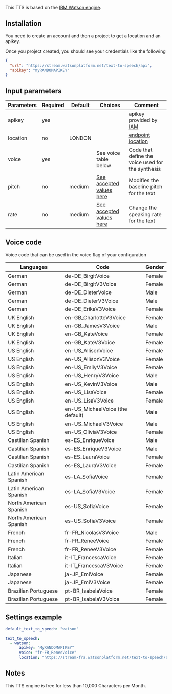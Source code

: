 This TTS is based on the [IBM Watson engine](https://www.ibm.com/watson/services/text-to-speech/).

## Installation

You need to create an account and then a project to get a location and an apikey.

Once you project created, you should see your credentials like the following
```json
{
  "url": "https://stream.watsonplatform.net/text-to-speech/api",
  "apikey": "myRANDOMAPIKEY"
}
```

## Input parameters

| Parameters | Required | Default | Choices               | Comment                                           |
|------------|----------|---------|-----------------------|---------------------------------------------------|
| apikey     | yes      |         |                       | apikey provided by [IAM](https://console.bluemix.net/docs/services/watson/getting-started-iam.html) |
| location   | no       |  LONDON |                       | [endpoint location](https://www.ibm.com/watson/developercloud/text-to-speech/api/v1/curl.html?curl#service-endpoint) |
| voice      | yes      |         | See voice table below | Code that define the voice used for the synthesis |
| pitch      | no       | medium  | [See accepted values here](https://cloud.ibm.com/docs/text-to-speech?topic=text-to-speech-elements#prosody-pitch) | Modifies the baseline pitch for the text  |
| rate       | no       | medium  | [See accepted values here](https://cloud.ibm.com/docs/text-to-speech?topic=text-to-speech-elements#prosody-rate) | Change the speaking rate for the text |

## Voice code

Voice code that can be used in the voice flag of your configuration

| Languages              | Code                             | Gender |
|------------------------|----------------------------------|--------|
| German                 | de-DE_BirgitVoice                | Female |
| German                 | de-DE_BirgitV3Voice              | Female |
| German                 | de-DE_DieterVoice                | Male   |
| German                 | de-DE_DieterV3Voice              | Male   |
| German                 | de-DE_ErikaV3Voice               | Female |
| UK English             | en-GB_CharlotteV3Voice           | Female |
| UK English             | en-GB_JamesV3Voice               | Male   |
| UK English             | en-GB_KateVoice                  | Female |
| UK English             | en-GB_KateV3Voice                | Female |
| US English             | en-US_AllisonVoice               | Female |
| US English             | en-US_AllisonV3Voice             | Female |
| US English             | en-US_EmilyV3Voice               | Female |
| US English             | en-US_HenryV3Voice               | Male   |
| US English             | en-US_KevinV3Voice               | Male   |
| US English             | en-US_LisaVoice                  | Female |
| US English             | en-US_LisaV3Voice                | Female |
| US English             | en-US_MichaelVoice (the default) | Male   |
| US English             | en-US_MichaelV3Voice             | Male   |
| US English             | en-US_OliviaV3Voice              | Female |
| Castilian Spanish      | es-ES_EnriqueVoice               | Male   |
| Castilian Spanish      | es-ES_EnriqueV3Voice             | Male   |
| Castilian Spanish      | es-ES_LauraVoice                 | Female |
| Castilian Spanish      | es-ES_LauraV3Voice               | Female |
| Latin American Spanish | es-LA_SofiaVoice                 | Female |
| Latin American Spanish | es-LA_SofiaV3Voice               | Female |
| North American Spanish | es-US_SofiaVoice                 | Female |
| North American Spanish | es-US_SofiaV3Voice               | Female |
| French                 | fr-FR_NicolasV3Voice             | Male   |
| French                 | fr-FR_ReneeVoice                 | Female |
| French                 | fr-FR_ReneeV3Voice               | Female |
| Italian                | it-IT_FrancescaVoice             | Female |
| Italian                | it-IT_FrancescaV3Voice           | Female |
| Japanese               | ja-JP_EmiVoice                   | Female |
| Japanese               | ja-JP_EmiV3Voice                 | Female |
| Brazilian Portuguese   | pt-BR_IsabelaVoice               | Female |
| Brazilian Portuguese   | pt-BR_IsabelaV3Voice             | Female |

## Settings example

```yaml
default_text_to_speech: "watson"

text_to_speech:
  - watson:
      apikey: "MyRANDOMAPIKEY"
      voice: "fr-FR_ReneeVoice"
      location: "https://stream-fra.watsonplatform.net/text-to-speech/api"
```

## Notes

This TTS engine is free for less than 10,000 Characters per Month.
